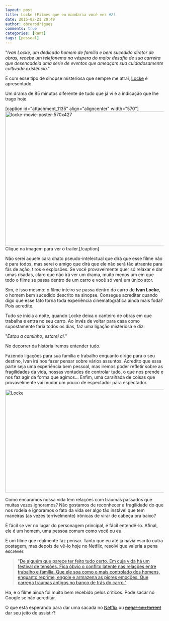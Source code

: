 ```yaml
---
layout: post
title: Locke (Filmes que eu mandaria você ver #2)
date: 2015-02-21 20:49
author: obrerodrigues
comments: true
categories: [Rant]
tags: [pessoal]
---
```


"<em>Ivan Locke, um dedicado homem de família e bem sucedido diretor de obras, recebe um telefonema na véspera do maior desafio de sua carreira que desencadeia uma série de eventos que ameaçam sua cuidadosamente cultivada existência</em>."

E com esse tipo de sinopse misteriosa que sempre me atrai, <a href="http://www.imdb.com/title/tt2692904/" target="_blank">Locke</a> é apresentado.

Um drama de 85 minutos diferente de tudo que já vi é a indicação que lhe trago hoje.

[caption id="attachment_1135" align="aligncenter" width="570"]<a href="http://youtu.be/2Ao2r6qD22A"><img class="wp-image-1135 size-full" src="https://image.ibb.co/iqcwxJ/locke_movie_poster_570x427.jpg" alt="locke-movie-poster-570x427" width="570" height="427" /></a> Clique na imagem para ver o trailer.[/caption]

Não serei aquele cara chato pseudo-intelectual que dirá que esse filme não é para todos, mas serei o amigo que dirá que ele não será tão atraente para fãs de ação, tiros e explosões. Se você provavelmente quer só relaxar e dar umas risadas, claro que não irá ver um drama, muito menos um em que todo o filme se passa dentro de um carro e você só verá um único ator.

<!--more-->

Sim, é isso mesmo: o filme inteiro se passa dentro do carro de <strong>Ivan Locke</strong>, o homem bem sucedido descrito na sinopse. Consegue acreditar quando digo que esse fato torna toda experiência cinematográfica ainda mais foda? Pois acredite.

Tudo se inicia a noite, quando Locke deixa o canteiro de obras em que trabalha e entra no seu carro. Ao invés de voltar para casa como supostamente faria todos os dias, faz uma ligação misteriosa e diz:

"<em>Estou a caminho, estarei aí.</em>"

No decorrer da história iremos entender tudo.

Fazendo ligações para sua família e trabalho enquanto dirige para o seu destino, Ivan irá nos fazer pensar sobre vários assuntos. Acredito que essa parte seja uma experiência bem pessoal, mas iremos poder refletir sobre as fragilidades da vida, nossas vontades de controlar tudo, o que nos prende e nos faz agir da forma que agimos... Enfim, uma caralhada de coisas que provavelmente vai mudar um pouco de espectador para espectador.

<a href="https://brenn0.files.wordpress.com/2015/02/locke.jpg"><img class="aligncenter size-full wp-image-1136" src="https://image.ibb.co/iYu9HJ/locke.jpg" alt="Locke" width="640" height="326" /></a>

Como encaramos nossa vida tem relações com traumas passados que muitas vezes ignoramos? Não gostamos de reconhecer a fragilidade do que nos rodeia e ignoramos o fato da vida ser algo tão instável que tem maneiras (as vezes terrivelmente) irônicas de virar de cabeça pra baixo?

É fácil se ver no lugar do personagem principal, é fácil entendê-lo. Afinal, ele é um homem, uma pessoa comum como você ou eu.

É um filme que realmente faz pensar. Tanto que eu até já havia escrito outra postagem, mas depois de vê-lo hoje no Netflix, resolvi que valeria a pena escrever.

<blockquote>"<a href="http://www.papodehomem.com.br/locke-um-homem-se-quebra" target="_blank">De alguém que parece ter feito tudo certo. Em cuja vida há um festival de tensões. Fica óbvio o conflito latente nas relações entre trabalho e família. Que ele soa como o mais controlado dos homens, enquanto reprime, engole e armazena as piores emoções. Que carrega traumas antigos no banco de trás do carro."</a></blockquote>

Ha, e o filme ainda foi muito bem recebido pelos críticos. Pode sacar no Google se não acreditar.

O que está esperando para dar uma sacada no <a href="http://www.netflix.com/WiMovie/70295189?trkid=13462100" target="_blank">Netflix</a> ou <del><a href="https://www.google.com.br/search?q=Locke+torrent&amp;ie=utf-8&amp;oe=utf-8&amp;client=ubuntu&amp;channel=fs&amp;gfe_rd=cr&amp;ei=6wnpVNrEDuOp8wfsqoKIBw" target="_blank">pegar seu torrent</a></del> dar seu jeito de assistir?
